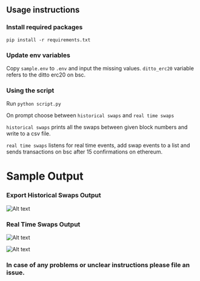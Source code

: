 ## Usage instructions

### Install required packages

```pip install -r requirements.txt```

### Update env variables

Copy ```sample.env``` to ```.env``` and input the missing values. ```ditto_erc20``` variable refers to the ditto erc20 on bsc.

### Using the script

Run ```python script.py```

On prompt choose between ```historical swaps``` and ```real time swaps```

```historical swaps``` prints all the swaps between given block numbers and write to a csv file.

```real time swaps``` listens for real time events, add swap events to a list and sends transactions on bsc after 15 confirmations on ethereum.

# Sample Output

### Export Historical Swaps Output

![Alt text](ditto-sample-output.png)


### Real Time Swaps Output

![Alt text](ditto-real-time.png)

![Alt text](ditto-real-time2.png)


### In case of any problems or unclear instructions please file an issue.
